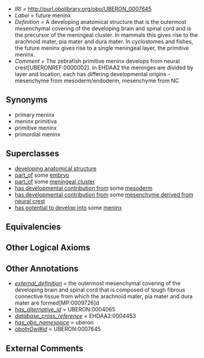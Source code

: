  * *IRI* = http://purl.obolibrary.org/obo/UBERON_0007645
 * *Label* = future meninx
 * *Definition* = A developing anatomical structure that is the outermost mesenchymal covering of the developing brain and spinal cord and is the precursor of the meningeal cluster. In mammals this gives rise to the arachnoid mater, pia mater and dura mater. In cyclostomes and fishes, the future meninx gives rise to a single meningeal layer, the primitive meninx.
 * *Comment* = The zebrafish primitive meninx develops from neural crest[UBERONREF:0000002]. In EHDAA2 the meninges are divided by layer and location, each has differing developmental origins - mesenchyme from mesoderm/endoderm, mesenchyme from NC

## Synonyms

 * primary meninx
 * meninx primitiva
 * primitive meninx
 * primordial meninx

## Superclasses

 * [developing anatomical structure](../../UBERON/23/UBERON_0005423.md)
 * [part_of](../../BFO/50/BFO_0000050.md) some [embryo](../../UBERON/22/UBERON_0000922.md)
 * [part_of](../../BFO/50/BFO_0000050.md) some [meningeal cluster](../../UBERON/43/UBERON_0010743.md)
 * [has developmental contribution from](../../RO/54/RO_0002254.md) some [mesoderm](../../UBERON/26/UBERON_0000926.md)
 * [has developmental contribution from](../../RO/54/RO_0002254.md) some [mesenchyme derived from neural crest](../../UBERON/87/UBERON_0014387.md)
 * [has potential to develop into](../../RO/87/RO_0002387.md) some [meninx](../../UBERON/60/UBERON_0002360.md)

## Equivalencies


## Other Logical Axioms


## Other Annotations

 * *[external_definition](../../UBPROP/01/UBPROP_0000001.md)* = the outermost mesenchymal covering of the developing brain and spinal cord that is composed of tough fibrous connective tissue from which the arachnoid mater, pia mater and dura mater are formed[MP:0009726]d
 * *[has_alternative_id](../../Id/oboInOwl#hasAlternativeId.md)* = UBERON:0004065
 * *[database_cross_reference](../../ef/oboInOwl#hasDbXref.md)* = EHDAA2:0004453
 * *[has_obo_namespace](../../ce/oboInOwl#hasOBONamespace.md)* = uberon
 * *[oboInOwl#id](../../id/oboInOwl#id.md)* = UBERON:0007645

## External Comments

